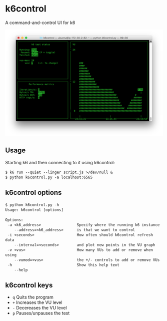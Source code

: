 # k6control
A command-and-control UI for k6

<p align="center"><img src="k6control.png" alt="mctimer" width="600" height="auto"></p>

## Usage

Starting k6 and then connecting to it using k6control:
```
$ k6 run --quiet --linger script.js >/dev/null &
$ python k6control.py -a localhost:6565
```

## k6control options

```
$ python k6control.py -h
Usage: k6control [options]

Options:
 -a <k6_address>                Specify where the running k6 instance
    --address=<k6_address>      is that we want to control
 -i <seconds>                   How often should k6control refresh data
    --interval=<seconds>        and plot new points in the VU graph
 -v <vus>                       How many VUs to add or remove when using
    --vumod=<vus>               the +/- controls to add or remove VUs
 -h                             Show this help text
    --help
```

## k6control keys

- `q` Quits the program
- `+` Increases the VU level
- `-` Decereases the VU level
- `p` Pauses/unpauses the test


